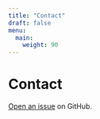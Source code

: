 ```yaml
---
title: "Contact"
draft: false
menu:
  main:
    weight: 90
---
```


# Contact

[Open an issue](https://github.com/andersamlie/hugo-mock-landing-page/autodeployed/issues/new) on GitHub.

